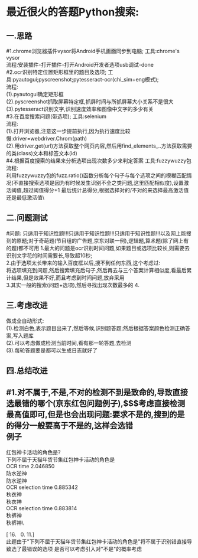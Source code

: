 最近很火的答题Python搜索:
==
一.思路
---
#1.chrome浏览器插件vysor将Android手机画面同步到电脑;
工具:chrome's vysor\
流程:安装插件-打开插件-打开Android开发者选项usb调试-done\
#2.ocr识别特定位置矩形框里的题目及选项;
工具:pyautogui;pyscreenshot;pytesseract-ocr(chi_sim+eng模式);\
流程:\
(1).pyautogui确定矩形框\
(2).pyscreenshot抓取屏幕特定框,抓屏时间与所抓屏幕大小关系不是很大\
(3).pytesseract识别文字,识别速度效率和图像中文字的多少有关\
#3.在百度搜索问题(带选项);
工具:selenium\
流程:\
(1).打开浏览器,注意这一步提前执行,因为执行速度比较慢:driver=webdriver.Chrom(path)\
(2).用driver.get(url)方法获取整个网页内容,然后用find_elements_..方法获取需要的类(class)文本和标签文本(id)\
#4.根据百度搜索的结果来分析选项出现次数多少来判定答案
工具:fuzzywuzzy包\
流程:\
利用fuzzywuzzy包的fuzz.ratio()函数分析每个句子与每个选项之间的模糊匹配情况(不直接搜索选项是因为有时候发生识别不全之类问题,这里匹配相似度),设置激活阈值,超过阈值得分+1
最后统计总得分,根据选择对的/不对的来选择最高激活值还是最低激活值\

二.问题测试
---
#问题:
只适用于知识性题!!!只适用于知识性题!!!只适用于知识性题!!!以及网上能搜到的原题;对于奇葩题(节目组的广告题,京东对联一例),逻辑题,算术题(除了网上有的题)都不可用
1.最大的问题是ocr识别时间问题,如果题目或选项比较长,则需要去识别文字花的时间需要长,导致超10秒;\
2.由于选项太长带来的输入百度框以后,搜不到任何东西,这个考虑过:\
将选项填充到问题,然后搜索填充后句子,然后再去与三个答案计算相似度,看最后累计结果,但是效果不好,而且考虑到时间问题,放弃采用\
3.其实一般的搜索(问题+选项),然后寻找出现次数最多的
4.

三.考虑改进
---
做成全自动形式:\
(1).检测白色,表示题目出来了,然后等候,识别题答题;然后根据答案颜色检测正确答案,写入题库\
(2).可以考虑做成检测当前时间,看有那一轮答题,去检测\
(3).每轮答题要是都可以生成日志就好了


四.总结改进
---
#1.对不属于,不是,不对的检测不到是致命的,导致直接选最错的哪个(京东红包问题例子),$$$考虑直接检测最高值即可,但是也会出现问题:要求不是的,搜到的是的得分一般要高于不是的,这样会选错\
例子
--
红包神卡活动的角色是?\
下列不屈于天猫年贷节集红包神卡活动的角色是\
OCR time 2.046850\
防水逆神\
防水逆神\
OCR selection time 0.885342\
秋衣神\
秋衣神\
OCR selection time 0.883814\
秋裤神\
秋裤神\

[ 16.   0.  11.]\
此题由于"下列不屈于天猫年贷节集红包神卡活动的角色是"将不属于识别错直接导致选了最错误的选项
是否可以考虑引入对"不是"的概率考虑
